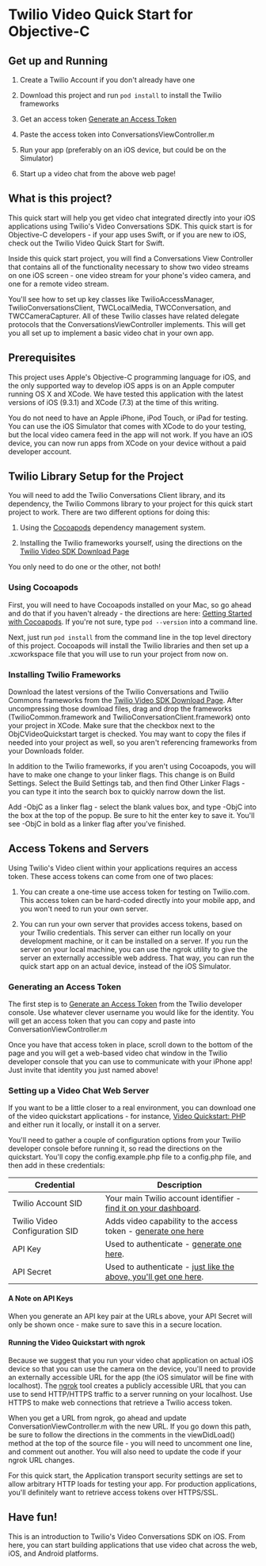 # Twilio Video Quick Start for Objective-C

## Get up and Running

1) Create a Twilio Account if you don't already have one

2) Download this project and run `pod install` to install the Twilio frameworks

3) Get an access token [Generate an Access Token](https://www.twilio.com/user/account/video/dev-tools/testing-tools)

4) Paste the access token into ConversationsViewController.m

5) Run your app (preferably on an iOS device, but could be on the Simulator)

6) Start up a video chat from the above web page!

## What is this project?

This quick start will help you get video chat integrated directly into your iOS applications using Twilio's Video Conversations SDK. This quick start is for Objective-C developers - if your app uses Swift, or if you are new to iOS, check out the Twilio Video Quick Start for Swift.

Inside this quick start project, you will find a Conversations View Controller that contains all of the functionality necessary to show two video streams on one iOS screen - one video stream for your phone's video camera, and one for a remote video stream.

You'll see how to set up key classes like TwilioAccessManager, TwilioConversationsClient, TWCLocalMedia, TWCConversation, and TWCCameraCapturer. All of these Twilio classes have related delegate protocols that the ConversationsViewController implements. This will get you all set up to implement a basic video chat in your own app.

## Prerequisites

This project uses Apple's Objective-C programming language for iOS, and the only supported way to develop iOS apps is on an Apple computer running OS X and XCode. We have tested this application with the latest versions of iOS (9.3.1) and XCode (7.3) at the time of this writing.

You do not need to have an Apple iPhone, iPod Touch, or iPad for testing. You can use the iOS Simulator that comes with XCode to do your testing, but the local video camera feed in the app will not work. If you have an iOS device, you can now run apps from XCode on your device without a paid developer account.

## Twilio Library Setup for the Project

You will need to add the Twilio Conversations Client library, and its dependency, the Twilio Commons library to your project for this quick start project to work. There are two different options for doing this:

1) Using the [Cocoapods](https://cocoapods.org/) dependency management system. 

2) Installing the Twilio frameworks yourself, using the directions on the [Twilio Video SDK Download Page](https://www.twilio.com/docs/api/video/sdks)

You only need to do one or the other, not both!

### Using Cocoapods

First, you will need to have Cocoapods installed on your Mac, so go ahead and do that if you haven't already - the directions are here: [Getting Started with Cocoapods](https://guides.cocoapods.org/using/getting-started.html). If you're not sure, type `pod --version` into a command line. 

Next, just run `pod install` from the command line in the top level directory of this project. Cocoapods will install the Twilio libraries and then set up a .xcworkspace file that you will use to run your project from now on. 

### Installing Twilio Frameworks

Download the latest versions of the Twilio Conversations and Twilio Commons frameworks from the [Twilio Video SDK Download Page](https://www.twilio.com/docs/api/video/sdks). After uncompressing those download files, drag and drop the frameworks (TwilioCommon.framework and TwilioConversationClient.framework) onto your project in XCode. Make sure that the checkbox next to the ObjCVideoQuickstart target is checked. You may want to copy the files if needed into your project as well, so you aren't referencing frameworks from your Downloads folder.

In addition to the Twilio frameworks, if you aren't using Cocoapods, you will have to make one change to your linker flags. This change is on Build Settings. Select the Build Settings tab, and then find Other Linker Flags - you can type it into the search box to quickly narrow down the list.

Add -ObjC as a linker flag - select the blank values box, and type -ObjC into the box at the top of the popup. Be sure to hit the enter key to save it. You'll see -ObjC in bold as a linker flag after you've finished.

## Access Tokens and Servers

Using Twilio's Video client within your applications requires an access token. These access tokens can come from one of two places:

1) You can create a one-time use access token for testing on Twilio.com. This access token can be hard-coded directly into your mobile app, and you won't need to run your own server.

2) You can run your own server that provides access tokens, based on your Twilio credentials. This server can either run locally on your development machine, or it can be installed on a server. If you run the server on your local machine, you can use the ngrok utility to give the server an externally accessible web address. That way, you can run the quick start app on an actual device, instead of the iOS Simulator.

### Generating an Access Token

The first step is to [Generate an Access Token](https://www.twilio.com/user/account/video/dev-tools/testing-tools) from the Twilio developer console. Use whatever clever username you would like for the identity. You will get an access token that you can copy and paste into ConversationViewController.m

Once you have that access token in place, scroll down to the bottom of the page and you will get a web-based video chat window in the Twilio developer console that you can use to communicate with your iPhone app! Just invite that identity you just named above!

### Setting up a Video Chat Web Server

If you want to be a little closer to a real environment, you can download one of the video quickstart applications - for instance, [Video Quickstart: PHP](https://github.com/TwilioDevEd/video-quickstart-php) and either run it locally, or install it on a server.

 You'll need to gather a couple of configuration options from your Twilio developer console before running it, so read the directions on the quickstart. You'll copy the config.example.php file to a config.php file, and then add in these credentials:
 
 Credential | Description
---------- | -----------
Twilio Account SID | Your main Twilio account identifier - [find it on your dashboard](https://www.twilio.com/user/account/video).
Twilio Video Configuration SID | Adds video capability to the access token - [generate one here](https://www.twilio.com/user/account/video/profiles)
API Key | Used to authenticate - [generate one here](https://www.twilio.com/user/account/messaging/dev-tools/api-keys).
API Secret | Used to authenticate - [just like the above, you'll get one here](https://www.twilio.com/user/account/messaging/dev-tools/api-keys).

#### A Note on API Keys

When you generate an API key pair at the URLs above, your API Secret will only
be shown once - make sure to save this in a secure location.

#### Running the Video Quickstart with ngrok

Because we suggest that you run your video chat application on actual iOS device so that you can use the camera on the device, you'll need to provide an externally accessible URL for the app (the iOS simulator will be fine with localhost). The [ngrok](https://ngrok.com/) tool creates a publicly accessible URL that you can use to send HTTP/HTTPS traffic to a server running on your localhost. Use HTTPS to make web connections that retrieve a Twilio access token.

When you get a URL from ngrok, go ahead and update ConversationViewController.m with the new URL.  If you go down this path, be sure to follow the directions in the comments in the viewDidLoad() method at the top of the source file - you will need to uncomment one line, and comment out another. You will also need to update the code if your ngrok URL changes.

For this quick start, the Application transport security settings are set to allow arbitrary HTTP loads for testing your app. For production applications, you'll definitely want to retrieve access tokens over HTTPS/SSL.

## Have fun!

This is an introduction to Twilio's Video Conversations SDK on iOS. From here, you can start building applications that use video chat across the web, iOS, and Android platforms.
